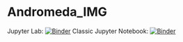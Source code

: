 # Andromeda_IMG

Jupyter Lab: [![Binder](https://mybinder.org/badge_logo.svg)](https://mybinder.org/v2/gh/infovis-vt/Andromeda_IMG/main)
Classic Jupyter Notebook: [![Binder](https://mybinder.org/badge_logo.svg)](https://mybinder.org/v2/gh/infovis-vt/Andromeda_IMG/main?Andromeda_ImgVersion.ipynb)
